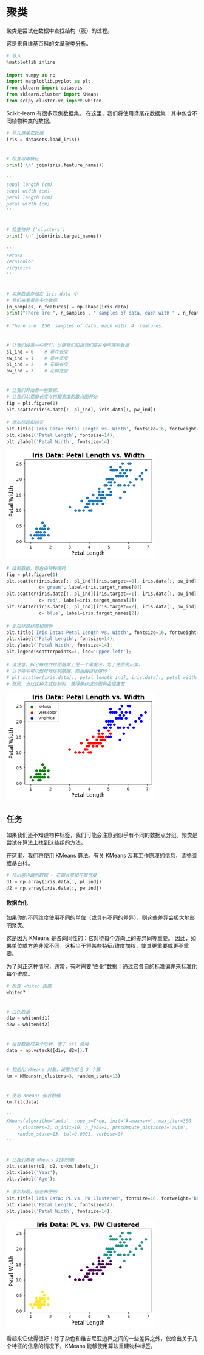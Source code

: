 
# 聚类


聚类是尝试在数据中查找结构（簇）的过程。

这是来自维基百科的文章[聚类分析](https://en.wikipedia.org/wiki/Cluster_analysis)。


```python
# 导入
%matplotlib inline

import numpy as np
import matplotlib.pyplot as plt
from sklearn import datasets
from sklearn.cluster import KMeans
from scipy.cluster.vq import whiten
```

Scikit-learn 有很多示例数据集。 在这里，我们将使用鸢尾花数据集：其中包含不同植物种类的数据。

```python
# 导入鸢尾花数据
iris = datasets.load_iris()


# 检查可用特征
print('\n'.join(iris.feature_names))

'''
sepal length (cm)
sepal width (cm)
petal length (cm)
petal width (cm)
'''


# 检查物种 ('clusters')
print('\n'.join(iris.target_names))

'''
setosa
versicolor
virginica
'''


# 实际数据存储在 iris.data 中
# 我们来看看有多少数据
[n_samples, n_features] = np.shape(iris.data) 
print("There are ", n_samples , " samples of data, each with " , n_features, " features.")

# There are  150  samples of data, each with  4  features.


# 让我们设置一些索引，以便我们知道我们正在使用哪些数据
sl_ind = 0    # 萼片长度
sw_ind = 1    # 萼片宽度
pl_ind = 2    # 花瓣长度
pw_ind = 3    # 花瓣宽度


# 让我们开始看一些数据。
# 让我们从花瓣长度与花瓣宽度的散点图开始
fig = plt.figure(1)
plt.scatter(iris.data[:, pl_ind], iris.data[:, pw_ind])

# 添加标题和标签
plt.title('Iris Data: Petal Length vs. Width', fontsize=16, fontweight='bold')
plt.xlabel('Petal Length', fontsize=14);
plt.ylabel('Petal Width', fontsize=14);
```


![png](img/15-Clustering_9_0.png)



```python
# 绘制数据，颜色由物种编码
fig = plt.figure(1)
plt.scatter(iris.data[:, pl_ind][iris.target==0], iris.data[:, pw_ind][iris.target==0],
            c='green', label=iris.target_names[0])
plt.scatter(iris.data[:, pl_ind][iris.target==1], iris.data[:, pw_ind][iris.target==1],
            c='red', label=iris.target_names[1])
plt.scatter(iris.data[:, pl_ind][iris.target==2], iris.data[:, pw_ind][iris.target==2],
            c='blue', label=iris.target_names[2])

# 添加标题标签和图例
plt.title('Iris Data: Petal Length vs. Width', fontsize=16, fontweight='bold')
plt.xlabel('Petal Length', fontsize=14);
plt.ylabel('Petal Width', fontsize=14);
plt.legend(scatterpoints=1, loc='upper left');

# 请注意，拆分每组的绘图基本上是一个黑魔法，为了使图例正常，
# 以下命令可以很好地绘制数据，颜色由目标编码：
# plt.scatter(iris.data[:, petal_length_ind], iris.data[:, petal_width_ind], c=iris.target)
# 然而，当以这种方式绘制时，获得带标记的图例会很痛苦
```


![png](img/15-Clustering_10_0.png)

## 任务

如果我们还不知道物种标签，我们可能会注意到似乎有不同的数据点分组。聚类是尝试在算法上找到这些组的方法。

在这里，我们将使用 KMeans 算法。有关 KMeans 及其工作原理的信息，请参阅维基百科。

```python
# 拉出感兴趣的数据 - 花瓣长度和花瓣宽度
d1 = np.array(iris.data[:, pl_ind])
d2 = np.array(iris.data[:, pw_ind])
```

#### 数据白化

如果你的不同维度使用不同的单位（或具有不同的差异），则这些差异会极大地影响聚类。

这是因为 KMeans 是各向同性的：它对待每个方向上的差异同等重要。 因此，如果单位或方差非常不同，这相当于将某些特征/维度加权，使其更重要或更不重要。

为了纠正这种情况，通常，有时需要“白化”数据：通过它各自的标准偏差来标准化每个维度。

```python
# 检查 whiten 函数
whiten?


# 白化数据
d1w = whiten(d1)
d2w = whiten(d2)


# 组合数据成某个形状，便于 skl 使用
data = np.vstack([d1w, d2w]).T


# 初始化 KMeans 对象，设置为拟合 3 个簇
km = KMeans(n_clusters=3, random_state=13)


# 使用 KMeans 拟合数据
km.fit(data)

'''
KMeans(algorithm='auto', copy_x=True, init='k-means++', max_iter=300,
    n_clusters=3, n_init=10, n_jobs=1, precompute_distances='auto',
    random_state=13, tol=0.0001, verbose=0)
'''


# 让我们看看 KMeans 找到的簇
plt.scatter(d1, d2, c=km.labels_);
plt.xlabel('Year');
plt.ylabel('Age');

# 添加标题，标签和图例
plt.title('Iris Data: PL vs. PW Clustered', fontsize=16, fontweight='bold')
plt.xlabel('Petal Length', fontsize=14);
plt.ylabel('Petal Width', fontsize=14);
```


![png](img/15-Clustering_19_0.png)

看起来它做得很好！除了杂色和维吉尼亚边界之间的一些差异之外，仅给出关于几个特征的信息的情况下，KMeans 能够使用算法重建物种标签。